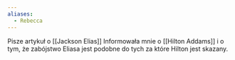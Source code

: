 ```yaml
---
aliases:
  - Rebecca
---
```

Pisze artykuł o [[Jackson Elias]] Informowała mnie o [[Hilton Addams]] i o tym, że zabójstwo Eliasa jest podobne do tych za które Hilton jest skazany. 